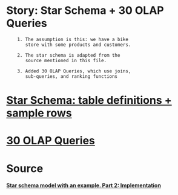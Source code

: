 # Story: Star Schema + 30 OLAP Queries


		1. The assumption is this: we have a bike  
		   store with some products and customers.
  
		2. The star schema is adapted from the 
		   source mentioned in this file.

		3. Added 30 OLAP Queries, which use joins, 
		   sub-queries, and ranking functions
	
		   
# [Star Schema: table definitions + sample rows](./star_schema.sql)

# [30 OLAP Queries](./OLAP_Queries.md)


# Source

#### [Star schema model with an example. Part 2: Implementation](https://medium.com/@kiakymov/creating-a-database-star-schema-with-an-example-part-2-67f5e39b9887)

